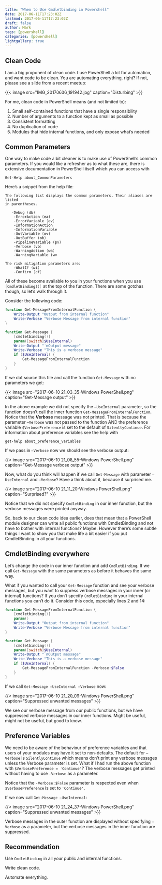 ```yaml
---
title: "When to Use Cmdletbinding in Powershell"
date: 2017-06-11T17:23:02Z
lastmod: 2017-06-11T17:23:02Z
draft: false
author: Mark
tags: [powershell]
categories: [powershell]
lightgallery: true
---
```

## Clean Code

I am a big proponent of clean code. I use PowerShell a lot for automation, and want code to be clean. You are automating everything, right? If not, please see a slide from a recent meetup:

{{< image src="IMG_20170606_191942.jpg" caption="Disturbing" >}}


For me, clean code in PowerShell means (and not limited to):

1. Small self-contained functions that have a single responsibility
1. Number of arguments to a function kept as small as possible
1. Consistent formatting
1. No duplication of code
1. Modules that hide internal functions, and only expose what’s needed

## Common Parameters

One way to make code a bit cleaner is to make use of PowerShell’s common parameters. If you would like a refresher as to what these are, there is extensive documentation in PowerShell itself which you can access with

`Get-Help about_CommonParameters`

Here’s a snippet from the help file:

```
The following list displays the common parameters. Their aliases are listed
in parentheses.

   -Debug (db)
    -ErrorAction (ea)
    -ErrorVariable (ev)
    -InformationAction
    -InformationVariable
    -OutVariable (ov)
    -OutBuffer (ob)
    -PipelineVariable (pv)
    -Verbose (vb)
    -WarningAction (wa)
    -WarningVariable (wv

The risk mitigation parameters are:
    -WhatIf (wi)
    -Confirm (cf)
```

All of these become available to you in your functions when you use `[CmdletBinding()]` at the top of the function. There are some gotchas though, so let’s walk through it.

Consider the following code:

```powershell
function Get-MessageFromInternalFunction {
    Write-Output "Output from internal function"
    Write-Verbose "Verbose Message from internal function"    
}

function Get-Message {
    [cmdletbinding()]
    param([switch]$UseInternal)
    Write-Output "`nOutput message"
    Write-Verbose "This is a verbose message"
    if ($UseInternal) {
        Get-MessageFromInternalFunction
    }
}
```

If we dot source this file and call the function `Get-Message` with no parameters we get:

{{< image src="2017-06-10 21_03_35-Windows PowerShell.png" caption="Get-Message output" >}}

In the above example we did not specify the `–UseInternal` parameter, so the function doesn’t call the inner function `Get-MessageFromInternalFunction`. Notice that the **Verbose** message was not printed. That is because the parameter `–Verbose` was not passed to the function AND the preference variable `$VerbosePreference` is set to the default of `SilentlyContinue`. For information about preference variables see the help with

`get-help about_preference_variables`

If we pass in `–Verbose` now we should see the verbose output:

{{< image src="2017-06-10 21_08_55-Windows PowerShell.png" caption="Get-Message verbose output" >}}

Now, what do you think will happen if we call `Get-Message` with parameter `–UseInternal` and `–Verbose`? Have a think about it, because it surprised me.

{{< image src="2017-06-10 21_11_20-Windows PowerShell.png" caption="Surprised?" >}}

Notice that we did not specify `CmdletBinding` in our inner function, but the verbose messages were printed anyway.

So, back to our clean code idea earlier, does that mean that a PowerShell module designer can write all public functions with CmdletBinding and not have to bother with internal functions? Maybe. However there’s some subtle things I want to show you that make life a bit easier if you put CmdletBinding in all your functions.

## CmdletBinding everywhere

Let’s change the code in our inner function and add `CmdletBinding`. If we call `Get-Message` with the same parameters as before it behaves the same way.

What if you wanted to call your `Get-Message` function and see your verbose messages, but you want to suppress verbose messages in your inner (or internal) functions? If you don’t specify `CmdletBinding` in your internal functions you can’t do it. Consider this code, especially lines 2 and 14:

```powershell
function Get-MessageFromInternalFunction {
    [cmdletbinding()]
    param()
    Write-Output "Output from internal function"
    Write-Verbose "Verbose Message from internal function"    
}

function Get-Message {
    [cmdletbinding()]
    param([switch]$UseInternal)
    Write-Output "`nOutput message"
    Write-Verbose "This is a verbose message"
    if ($UseInternal) {
        Get-MessageFromInternalFunction -Verbose:$False
    }
}
```

If we call `Get-Message –UseInternal –Verbose` now:

{{< image src="2017-06-10 21_20_09-Windows PowerShell.png" caption="Suppressed unwanted messages" >}}

We see our verbose message from our public functions, but we have suppressed verbose messages in our inner functions. Might be useful, might not be useful, but good to know.

## Preference Variables

We need to be aware of the behaviour of preference variables and that users of your modules may have it set to non-defaults. The default for `–Verbose` is `SilentlyContinue` which means don’t print any verbose messages unless the Verbose parameter is set. What if I had run the above function with `$VerbosePreference = 'Continue'`? The verbose messages get printed without having to use `–Verbose` as a parameter.

Notice that the `-Verbose:$False` parameter is respected even when `$VerbosePreference` is set to `'Continue'`.

If we now call `Get-Message –UseInternal`:

{{< image src="2017-06-10 21_24_37-Windows PowerShell.png" caption="Suppressed unwanted messages" >}}

Verbose messages in the outer function are displayed without specifying `–Verbose` as a parameter, but the verbose messages in the inner function are suppressed.

## Recommendation

Use `CmdletBinding` in all your public and internal functions.

Write clean code.

Automate everything.